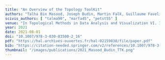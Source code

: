 ```yaml
---
title: "An Overview of the Topology ToolKit"
authors: "Talha Bin Masood, Joseph Budin, Martin Falk, Guillaume Favelier, Christoph Garth, Charles Gueunet, Pierre Guillou, Lutz Hofmann, Petar Hristov, Adhitya Kamakshidasan, Christopher Kappe, Pavol Klacansky, Patrick Laurin, Joshua A. Levine, Jonas Lukasczyk, Daisuke Sakurai, Maxime Soler, Peter Steneteg, Julien Tierny, Will Usher, Jules Vidal, Michal Wozniak"
scivis_authors: [ "talma90", "marfa45", "petst55" ]
venue: "In Topological Methods in Data Analysis and Visualization VI. Ingrid Hotz, Talha Bin Masood, Filip Sadlo, Julien Tierny (Eds.), Springer Nature, Mathematics and Visualization Series, pages 327–342"
year: 2021
date: 2021-08-01
doi: "10.1007/978-3-030-83500-2_16"
pdf: "https://hal.archives-ouvertes.fr/hal-02159838/file/paper.pdf"
bib: "https://citation-needed.springer.com/v2/references/10.1007/978-3-030-83500-2_16?format=bibtex&flavour=citation"
thumbnail: "/images/publications/2021_Masood_Budin_TTK.png"
---
```

